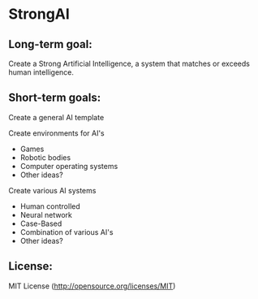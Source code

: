 StrongAI
=========

Long-term goal:
---------------
Create a Strong Artificial Intelligence, a system that matches or exceeds human intelligence.


Short-term goals:
----------------
Create a general AI template
                    
Create environments for AI's
- Games
- Robotic bodies
- Computer operating systems
- Other ideas?
    
Create various AI systems
- Human controlled
- Neural network
- Case-Based
- Combination of various AI's
- Other ideas?


License:
--------
MIT License (http://opensource.org/licenses/MIT)
                

                    
